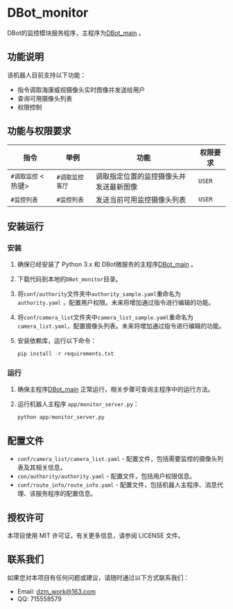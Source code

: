 # DBot_monitor

DBot的监控模块服务程序，主程序为[DBot_main](https://github.com/dzming-git/DBot_main) 。

## 功能说明

该机器人目前支持以下功能：
- 指令调取海康威视摄像头实时图像并发送给用户
- 查询可用摄像头列表
- 权限控制

## 功能与权限要求

| 指令               | 举例             | 功能                                   | 权限要求 |
| ------------------ | ---------------- | -------------------------------------- | -------- |
| `#调取监控` <热键> | `#调取监控 客厅` | 调取指定位置的监控摄像头并发送最新图像 | `USER`   |
| `#监控列表`        | `#监控列表`      | 发送当前可用监控摄像头列表             | `USER`   |

## 安装运行

### 安装

1. 确保已经安装了 Python 3.x 和 DBot微服务的主程序[DBot_main](https://github.com/dzming-git/DBot_main) 。

2. 下载代码到本地的`DBot_monitor`目录。

3. 将`conf/authority`文件夹中`authority_sample.yaml`重命名为 `authority.yaml` ，配置用户权限。未来将增加通过指令进行编辑的功能。

4. 将`conf/camera_list`文件夹中`camera_list_sample.yaml`重命名为 `camera_list.yaml`，配置摄像头列表。未来将增加通过指令进行编辑的功能。

5. 安装依赖库，运行以下命令：

   ``` python
   pip install -r requirements.txt
   ```

### 运行

1. 确保主程序[DBot_main](https://github.com/dzming-git/DBot_main) 正常运行，相关步骤可查询主程序中的运行方法。

2. 运行机器人主程序 `app/monitor_server.py`：

   ``` python
   python app/monitor_server.py
   ```

## 配置文件

- `conf/camera_list/camera_list.yaml` - 配置文件，包括需要监控的摄像头列表及其相关信息。
- `con/authority/authority.yaml` - 配置文件，包括用户权限信息。
- `conf/route_info/route_info.yaml` - 配置文件，包括机器人主程序、消息代理、该服务程序的配置信息。

## 授权许可

本项目使用 MIT 许可证，有关更多信息，请参阅 LICENSE 文件。

## 联系我们

如果您对本项目有任何问题或建议，请随时通过以下方式联系我们：

- Email: dzm_work@163.com
- QQ: 715558579
